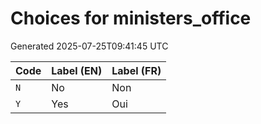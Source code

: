 # Choices for ministers_office

Generated 2025-07-25T09:41:45 UTC

| Code | Label (EN) | Label (FR) |
|------|------------|------------|
| `N` | No | Non |
| `Y` | Yes | Oui |

